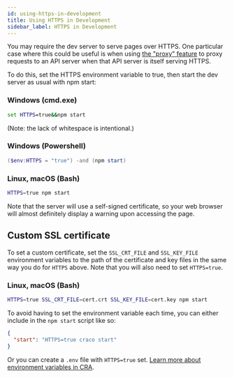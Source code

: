 ```yaml
---
id: using-https-in-development
title: Using HTTPS in Development
sidebar_label: HTTPS in Development
---
```


You may require the dev server to serve pages over HTTPS. One particular case where this could be useful is when using [the "proxy" feature](proxying-api-requests-in-developmen) to proxy requests to an API server when that API server is itself serving HTTPS.

To do this, set the HTTPS environment variable to true, then start the dev server as usual with npm start:

### Windows (cmd.exe)

```cmd
set HTTPS=true&&npm start
```

(Note: the lack of whitespace is intentional.)

### Windows (Powershell)

```Powershell
($env:HTTPS = "true") -and (npm start)
```

### Linux, macOS (Bash)

```sh
HTTPS=true npm start
```

Note that the server will use a self-signed certificate, so your web browser will almost definitely display a warning upon accessing the page.

## Custom SSL certificate

To set a custom certificate, set the `SSL_CRT_FILE` and `SSL_KEY_FILE` environment variables to the path of the certificate and key files in the same way you do for `HTTPS` above. Note that you will also need to set `HTTPS=true`.

### Linux, macOS (Bash)

```bash
HTTPS=true SSL_CRT_FILE=cert.crt SSL_KEY_FILE=cert.key npm start
```

To avoid having to set the environment variable each time, you can either include in the `npm start` script like so:

```json
{
  "start": "HTTPS=true craco start"
}
```

Or you can create a `.env` file with `HTTPS=true` set.
[Learn more about environment variables in CRA](adding-custom-environment-variables).
